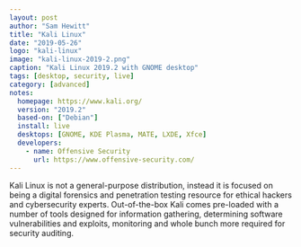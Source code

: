 ```yaml
---
layout: post
author: "Sam Hewitt"
title: "Kali Linux"
date: "2019-05-26"
logo: "kali-linux"
image: "kali-linux-2019-2.png"
caption: "Kali Linux 2019.2 with GNOME desktop"
tags: [desktop, security, live]
category: [advanced]
notes:
  homepage: https://www.kali.org/
  version: "2019.2"
  based-on: ["Debian"]
  install: live
  desktops: [GNOME, KDE Plasma, MATE, LXDE, Xfce]
  developers:
    - name: Offensive Security
      url: https://www.offensive-security.com/
---
```


Kali Linux is not a general-purpose distribution, instead it is focused on being a digital forensics and penetration testing resource for ethical hackers and cybersecurity experts. Out-of-the-box Kali comes pre-loaded with a number of tools designed for information gathering, determining software vulnerabilities and exploits, monitoring and whole bunch more required for security auditing.